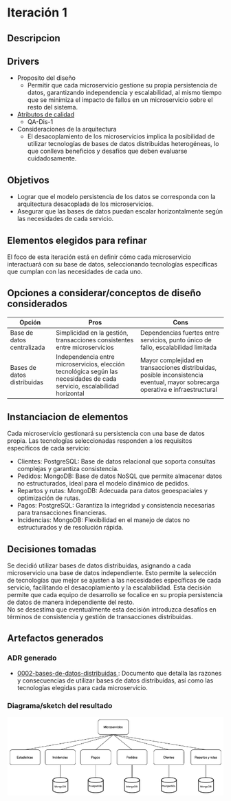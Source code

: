 # Iteración 1

## Descripcion

## Drivers
- Proposito del diseño
    - Permitir que cada microservicio gestione su propia persistencia de datos, garantizando independencia y escalabilidad, al mismo tiempo que se minimiza el impacto de fallos en un microservicio sobre el resto del sistema.
- [Atributos de calidad](/docs/atributos-de-calidad.md)
    - QA-Dis-1
- Consideraciones de la arquitectura
    - El desacoplamiento de los microservicios implica la posibilidad de utilizar tecnologías de bases de datos distribuidas heterogéneas, lo que conlleva beneficios y desafíos que deben evaluarse cuidadosamente.

## Objetivos

- Lograr que el modelo persistencia de los datos se corresponda con la arquitectura desacoplada de los microservicios.
- Asegurar que las bases de datos puedan escalar horizontalmente según las necesidades de cada servicio.

## Elementos elegidos para refinar
El foco de esta iteración está en definir cómo cada microservicio interactuará con su base de datos, seleccionando tecnologías específicas que cumplan con las necesidades de cada uno.

## Opciones a considerar/conceptos de diseño considerados
| Opción | Pros | Cons |
|---|---|---|
| Base de datos centralizada | Simplicidad en la gestión, transacciones consistentes entre microservicios | Dependencias fuertes entre servicios, punto único de fallo, escalabilidad limitada |
| Bases de datos distribuidas | Independencia entre microservicios, elección tecnológica según las necesidades de cada servicio, escalabilidad horizontal | Mayor complejidad en transacciones distribuidas, posible inconsistencia eventual, mayor sobrecarga operativa e infraestructural |
## Instanciacion de elementos
Cada microservicio gestionará su persistencia con una base de datos propia. Las tecnologías seleccionadas responden a los requisitos específicos de cada servicio:

- Clientes: PostgreSQL: Base de datos relacional que soporta consultas complejas y garantiza consistencia.
- Pedidos: MongoDB: Base de datos NoSQL que permite almacenar datos no estructurados, ideal para el modelo dinámico de pedidos.
- Repartos y rutas: MongoDB: Adecuada para datos geoespaciales y optimización de rutas.
- Pagos: PostgreSQL: Garantiza la integridad y consistencia necesarias para transacciones financieras.
- Incidencias: MongoDB: Flexibilidad en el manejo de datos no estructurados y de resolución rápida.

## Decisiones tomadas
Se decidió utilizar bases de datos distribuidas, asignando a cada microservicio una base de datos independiente. Esto permite la selección de tecnologías que mejor se ajusten a las necesidades específicas de cada servicio, facilitando el desacoplamiento y la escalabilidad. Esta decisión permite que cada equipo de desarrollo se focalice en su propia persistencia de datos de manera independiente del resto.  
No se desestima que eventualmente esta decisión introduzca desafíos en términos de consistencia y gestión de transacciones distribuidas.

## Artefactos generados

### ADR generado
- [ 0002-bases-de-datos-distribuidas ](/docs/decisions/0002-bases-de-datos-distribuidas.md): Documento que detalla las razones y consecuencias de utilizar bases de datos distribuidas, así como las tecnologías elegidas para cada microservicio.

### Diagrama/sketch del resultado
![image](/docs/resources/bases-de-datos.png)
